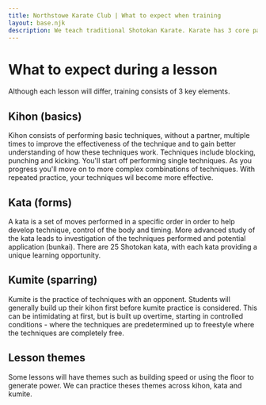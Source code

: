 ```yaml
---
title: Northstowe Karate Club | What to expect when training
layout: base.njk
description: We teach traditional Shotokan Karate. Karate has 3 core parts - kihon (basic techniques), kumite (sparring) and kata (a coreographed sequence of techniques).
---
```


# What to expect during a lesson

Although each lesson will differ, training consists of 3 key elements.

## Kihon (basics)
Kihon consists of performing basic techniques, without a partner, multiple times to improve the effectiveness of the technique and to gain better understanding of how these techniques work. Techniques include blocking, punching and kicking. You'll start off performing single techniques. As you progress you'll move on to more complex combinations of techniques. With repeated practice, your techniques wil become more effective.

## Kata (forms)
A kata is a set of moves performed in a specific order in order to help develop technique, control of the body and timing. More advanced study of the kata leads to investigation of the techniques performed and potential application (bunkai). There are 25 Shotokan kata, with each kata providing a unique learning opportunity.

## Kumite (sparring)
Kumite is the practice of techniques with an opponent. Students will generally build up their kihon first before kumite practice is considered. This can be intimidating at first, but is built up overtime, starting in controlled conditions - where the techniques are predetermined up to freestyle where the techniques are completely free.

## Lesson themes
Some lessons will have themes such as building speed or using the floor to generate power. We can practice theses themes across kihon, kata and kumite.


